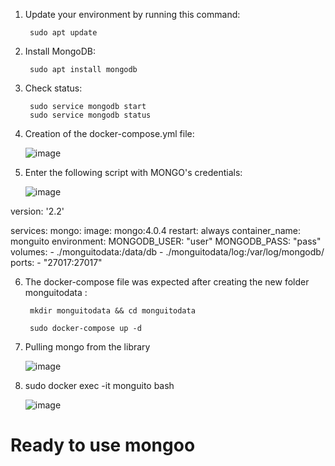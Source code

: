 1) Update your environment by running this command:

        sudo apt update

2) Install MongoDB:   

        sudo apt install mongodb

3) Check status:

        sudo service mongodb start
        sudo service mongodb status

4) Creation of the docker-compose.yml file:

    ![image](https://github.com/user-attachments/assets/3536357c-0fda-45c5-b706-fb32cc7a9562)

5) Enter the following script with MONGO's credentials:

    ![image](https://github.com/user-attachments/assets/40ea8f14-2474-4bb5-8aaa-ccc23ef1d447)

version: '2.2'

services:
  mongo:
    image: mongo:4.0.4
    restart: always
    container_name: monguito
    environment:
      MONGODB_USER: "user"
      MONGODB_PASS: "pass"  
    volumes:
      - ./monguitodata:/data/db
      - ./monguitodata/log:/var/log/mongodb/
    ports:
      - "27017:27017"

6) The docker-compose file was expected after creating the new folder monguitodata :

        mkdir monguitodata && cd monguitodata

        sudo docker-compose up -d

7) Pulling mongo from the library

    ![image](https://github.com/user-attachments/assets/5c06fc4f-c682-480a-8fc5-21ab53337ea5)

8) sudo docker exec -it monguito bash

    ![image](https://github.com/user-attachments/assets/41550716-b62e-4536-a489-443200981733)

# Ready to use mongoo






